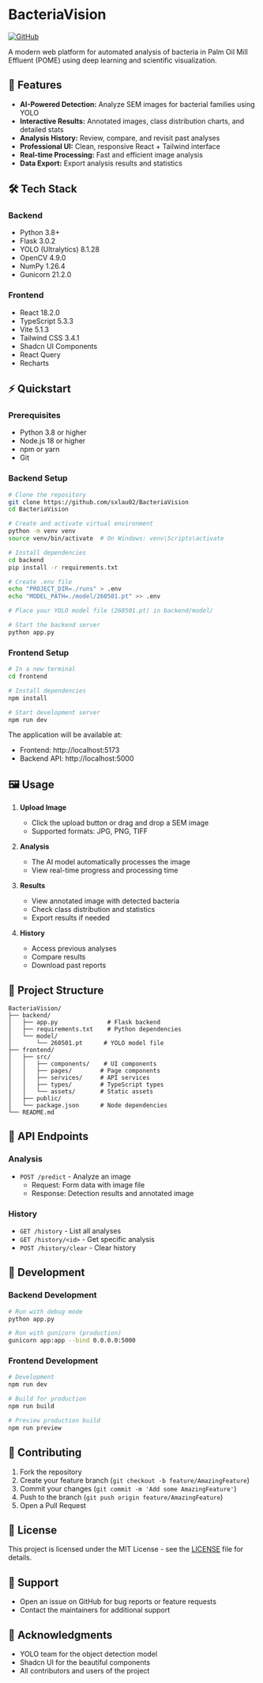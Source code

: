 # BacteriaVision

[![GitHub](https://img.shields.io/badge/GitHub-Repository-blue)](https://github.com/sxlau02/BacteriaVision)

A modern web platform for automated analysis of bacteria in Palm Oil Mill Effluent (POME) using deep learning and scientific visualization.

## 🚀 Features

- **AI-Powered Detection:** Analyze SEM images for bacterial families using YOLO
- **Interactive Results:** Annotated images, class distribution charts, and detailed stats
- **Analysis History:** Review, compare, and revisit past analyses
- **Professional UI:** Clean, responsive React + Tailwind interface
- **Real-time Processing:** Fast and efficient image analysis
- **Data Export:** Export analysis results and statistics

## 🛠 Tech Stack

### Backend
- Python 3.8+
- Flask 3.0.2
- YOLO (Ultralytics) 8.1.28
- OpenCV 4.9.0
- NumPy 1.26.4
- Gunicorn 21.2.0

### Frontend
- React 18.2.0
- TypeScript 5.3.3
- Vite 5.1.3
- Tailwind CSS 3.4.1
- Shadcn UI Components
- React Query
- Recharts

## ⚡ Quickstart

### Prerequisites
- Python 3.8 or higher
- Node.js 18 or higher
- npm or yarn
- Git

### Backend Setup
```bash
# Clone the repository
git clone https://github.com/sxlau02/BacteriaVision
cd BacteriaVision

# Create and activate virtual environment
python -m venv venv
source venv/bin/activate  # On Windows: venv\Scripts\activate

# Install dependencies
cd backend
pip install -r requirements.txt

# Create .env file
echo "PROJECT_DIR=./runs" > .env
echo "MODEL_PATH=./model/260501.pt" >> .env

# Place your YOLO model file (260501.pt) in backend/model/

# Start the backend server
python app.py
```

### Frontend Setup
```bash
# In a new terminal
cd frontend

# Install dependencies
npm install

# Start development server
npm run dev
```

The application will be available at:
- Frontend: http://localhost:5173
- Backend API: http://localhost:5000

## 🖼 Usage

1. **Upload Image**
   - Click the upload button or drag and drop a SEM image
   - Supported formats: JPG, PNG, TIFF

2. **Analysis**
   - The AI model automatically processes the image
   - View real-time progress and processing time

3. **Results**
   - View annotated image with detected bacteria
   - Check class distribution and statistics
   - Export results if needed

4. **History**
   - Access previous analyses
   - Compare results
   - Download past reports

## 📁 Project Structure
```
BacteriaVision/
├── backend/
│   ├── app.py              # Flask backend
│   ├── requirements.txt    # Python dependencies
│   └── model/
│       └── 260501.pt      # YOLO model file
├── frontend/
│   ├── src/
│   │   ├── components/    # UI components
│   │   ├── pages/        # Page components
│   │   ├── services/     # API services
│   │   ├── types/        # TypeScript types
│   │   └── assets/       # Static assets
│   ├── public/
│   └── package.json      # Node dependencies
└── README.md
```

## 📡 API Endpoints

### Analysis
- `POST /predict` - Analyze an image
  - Request: Form data with image file
  - Response: Detection results and annotated image

### History
- `GET /history` - List all analyses
- `GET /history/<id>` - Get specific analysis
- `POST /history/clear` - Clear history

## 🔧 Development

### Backend Development
```bash
# Run with debug mode
python app.py

# Run with gunicorn (production)
gunicorn app:app --bind 0.0.0.0:5000
```

### Frontend Development
```bash
# Development
npm run dev

# Build for production
npm run build

# Preview production build
npm run preview
```

## 🤝 Contributing

1. Fork the repository
2. Create your feature branch (`git checkout -b feature/AmazingFeature`)
3. Commit your changes (`git commit -m 'Add some AmazingFeature'`)
4. Push to the branch (`git push origin feature/AmazingFeature`)
5. Open a Pull Request

## 📄 License

This project is licensed under the MIT License - see the [LICENSE](LICENSE) file for details.

## 💬 Support

- Open an issue on GitHub for bug reports or feature requests
- Contact the maintainers for additional support

## 🙏 Acknowledgments

- YOLO team for the object detection model
- Shadcn UI for the beautiful components
- All contributors and users of the project 